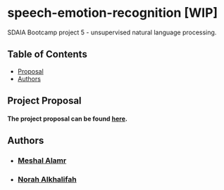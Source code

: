 # speech-emotion-recognition [WIP]
SDAIA Bootcamp project 5 - unsupervised natural language processing.

## Table of Contents

- [Proposal](#proposal)
- [Authors](#authors)

## Project Proposal <a name="proposal" />
#### The project proposal can be found [here](https://github.com/MeshalAlamr/speech-detection-recognition/blob/main/proposal/README.md).

## Authors <a name="authors"/>
- ### [Meshal Alamr](https://github.com/MeshalAlamr)
- ### [Norah Alkhalifah](https://github.com/NorahAlkhalifah)
